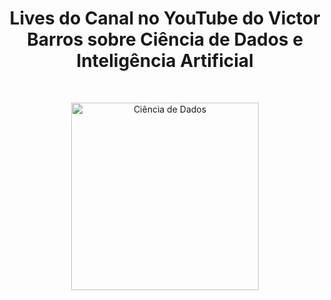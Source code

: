 <h1 align="center"> Lives do Canal no YouTube do Victor Barros sobre Ciência de Dados e Inteligência Artificial </h1><br>
<p align = "center"> 
   <a href= "https://github.com/ovictorbarros/lives-ovictorbarros">
     <img alt="Ciência de Dados" title="Ciência de Dados" src="https://www.google.com/url?sa=i&url=https%3A%2F%2Finsightlab.ufc.br%2Fos-11-melhores-canais-de-data-science-no-telegram%2F&psig=AOvVaw2igblUTRTXOxatxAghAEWs&ust=1619810007401000&source=images&cd=vfe&ved=0CAIQjRxqFwoTCMDYwdaUpPACFQAAAAAdAAAAABAD" widtg= "600" height="300">
  </a>
</p>

